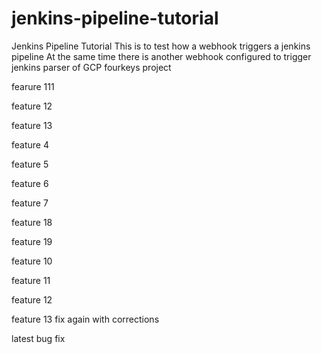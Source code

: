 # jenkins-pipeline-tutorial
Jenkins Pipeline Tutorial
 This is to test how a webhook triggers a jenkins pipeline
 At the same time there is another webhook configured to trigger jenkins parser of GCP fourkeys project

fearure 111

feature 12


feature 13

feature 4

feature 5

feature 6

feature 7

feature 18

feature 19


feature 10


feature 11


feature 12

feature 13 fix again with corrections

latest bug fix
